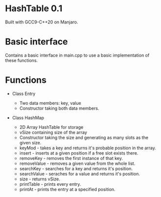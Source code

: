 # HashTable 0.1
Built with GCC9-C++20 on Manjaro.

# Basic interface
Contains a basic interface in main.cpp to use a basic implementation of these functions.

# Functions
* Class Entry
  
  - Two data members: key, value
  - Constructor taking both data members.

* Class HashMap
  
  - 2D Array HashTable for storage
  - vSize containing size of the array
  - Constructor taking the size and generating as many slots as the given size.
  - keyMod - takes a key and returns it's probable position in the array.
  - insert - inserts at a given position if a free slot exists there.
  - removeKey - removes the first instance of that key.
  - removeValue - removes a given value from the whole list.
  - searchKey - searches for a key and returns it's position.
  - searchValue - seraches for a value and returns it's position.
  - size - returns vSize.
  - printTable - prints every entry.
  - printAt - prints the entry at a specified position.
  
